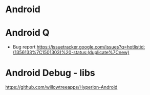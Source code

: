 # Android

# Android Q

- Bug report
https://issuetracker.google.com/issues?q=hotlistid:(1356133%7C1501303)%20-status:(duplicate%7Cnew)

# Android Debug - libs 
https://github.com/willowtreeapps/Hyperion-Android
